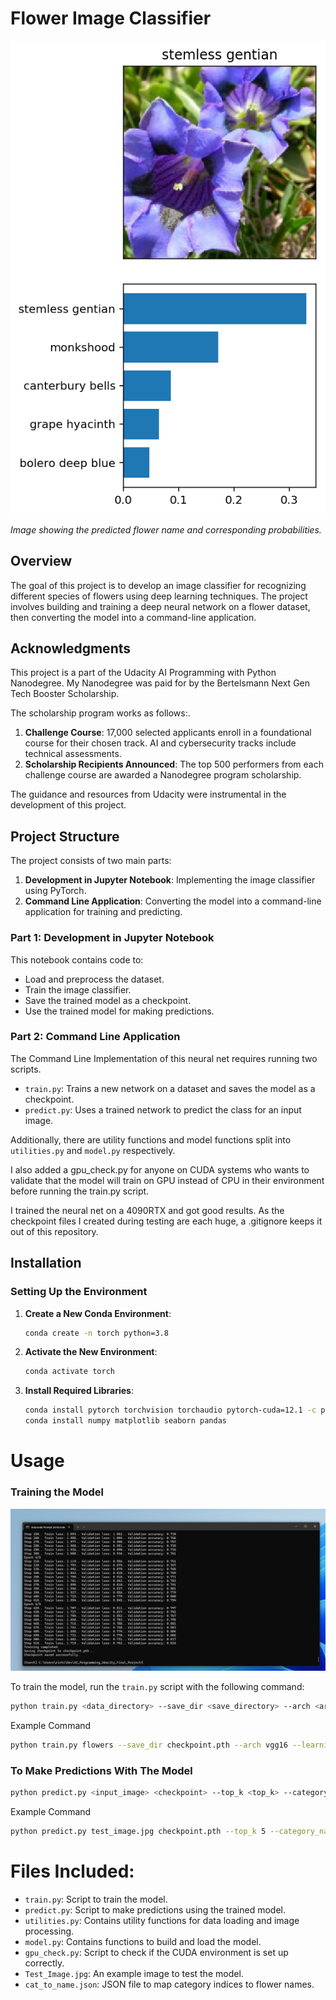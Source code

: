 # Flower Image Classifier

![Example Image](Example.png)

*Image showing the predicted flower name and corresponding probabilities.*

## Overview

The goal of this project is to develop an image classifier for recognizing different species of flowers using deep learning techniques. The project involves building and training a deep neural network on a flower dataset, then converting the model into a command-line application.

## Acknowledgments

This project is a part of the Udacity AI Programming with Python Nanodegree.  My Nanodegree was paid for by the Bertelsmann Next Gen Tech Booster Scholarship. 

The scholarship program works as follows:.
1. **Challenge Course**: 17,000 selected applicants enroll in a foundational course for their chosen track. AI and cybersecurity tracks include technical assessments.
2. **Scholarship Recipients Announced**: The top 500 performers from each challenge course are awarded a Nanodegree program scholarship.

The guidance and resources from Udacity were instrumental in the development of this project.

## Project Structure

The project consists of two main parts:
1. **Development in Jupyter Notebook**: Implementing the image classifier using PyTorch.
2. **Command Line Application**: Converting the model into a command-line application for training and predicting.

### Part 1: Development in Jupyter Notebook

This notebook contains code to:
- Load and preprocess the dataset.
- Train the image classifier.
- Save the trained model as a checkpoint.
- Use the trained model for making predictions.

### Part 2: Command Line Application

The Command Line Implementation of this neural net requires running two scripts.
- `train.py`: Trains a new network on a dataset and saves the model as a checkpoint.
- `predict.py`: Uses a trained network to predict the class for an input image.

Additionally, there are utility functions and model functions split into `utilities.py` and `model.py` respectively.

I also added a gpu_check.py for anyone on CUDA systems who wants to validate that the model will train on GPU instead of CPU in their environment before running the train.py script.

I trained the neural net on a 4090RTX and got good results.  As the checkpoint files I created during testing are each huge, a .gitignore keeps it out of this repository.

## Installation

### Setting Up the Environment

1. **Create a New Conda Environment**:
    ```sh
    conda create -n torch python=3.8
    ```

2. **Activate the New Environment**:
    ```sh
    conda activate torch
    ```

3. **Install Required Libraries**:
    ```sh
    conda install pytorch torchvision torchaudio pytorch-cuda=12.1 -c pytorch -c nvidia
    conda install numpy matplotlib seaborn pandas
    ```

# Usage


### Training the Model

![Training Screenshot](training.png)

To train the model, run the `train.py` script with the following command:
```sh
python train.py <data_directory> --save_dir <save_directory> --arch <architecture> --learning_rate <learning_rate> --hidden_units <hidden_units> --epochs <epochs> --gpu
```

Example Command

```sh
python train.py flowers --save_dir checkpoint.pth --arch vgg16 --learning_rate 0.001 --hidden_units 512 --epochs 5 --gpu
```

### To Make Predictions With The Model
```sh
python predict.py <input_image> <checkpoint> --top_k <top_k> --category_names <category_names> --gpu
```

Example Command

```sh
python predict.py test_image.jpg checkpoint.pth --top_k 5 --category_names cat_to_name.json --gpu
```

# Files Included:
- `train.py`: Script to train the model.
- `predict.py`: Script to make predictions using the trained model.
- `utilities.py`: Contains utility functions for data loading and image processing.
- `model.py`: Contains functions to build and load the model.
- `gpu_check.py`: Script to check if the CUDA environment is set up correctly.
- `Test_Image.jpg`: An example image to test the model.
- `cat_to_name.json`: JSON file to map category indices to flower names.